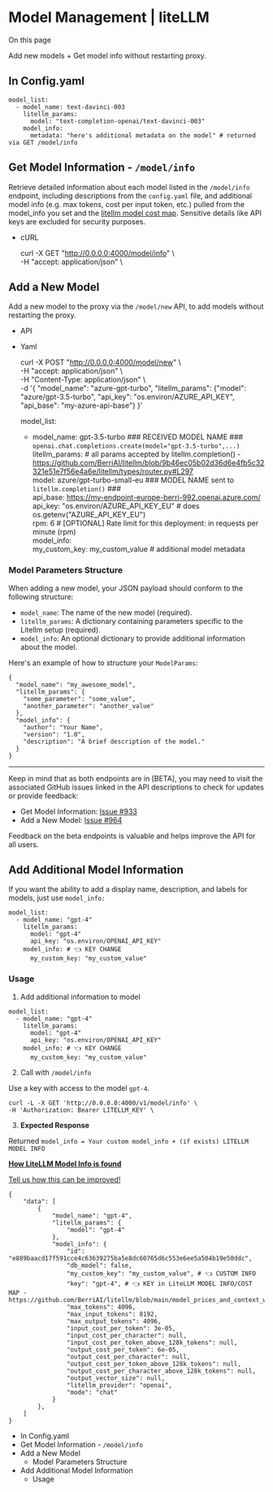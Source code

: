 # Model Management | liteLLM

On this page

Add new models + Get model info without restarting proxy.

## In Config.yaml​
    
    
    model_list:  
      - model_name: text-davinci-003  
        litellm_params:   
          model: "text-completion-openai/text-davinci-003"  
        model_info:   
          metadata: "here's additional metadata on the model" # returned via GET /model/info  
    

## Get Model Information - `/model/info`​

Retrieve detailed information about each model listed in the `/model/info` endpoint, including descriptions from the `config.yaml` file, and additional model info (e.g. max tokens, cost per input token, etc.) pulled from the model_info you set and the [litellm model cost map](https://github.com/BerriAI/litellm/blob/main/model_prices_and_context_window.json). Sensitive details like API keys are excluded for security purposes.

  * cURL

    
    
    curl -X GET "http://0.0.0.0:4000/model/info" \  
         -H "accept: application/json" \  
    

## Add a New Model​

Add a new model to the proxy via the `/model/new` API, to add models without restarting the proxy.

  * API
  * Yaml

    
    
    curl -X POST "http://0.0.0.0:4000/model/new" \  
        -H "accept: application/json" \  
        -H "Content-Type: application/json" \  
        -d '{ "model_name": "azure-gpt-turbo", "litellm_params": {"model": "azure/gpt-3.5-turbo", "api_key": "os.environ/AZURE_API_KEY", "api_base": "my-azure-api-base"} }'  
    
    
    
    model_list:  
      - model_name: gpt-3.5-turbo ### RECEIVED MODEL NAME ### `openai.chat.completions.create(model="gpt-3.5-turbo",...)`  
        litellm_params: # all params accepted by litellm.completion() - https://github.com/BerriAI/litellm/blob/9b46ec05b02d36d6e4fb5c32321e51e7f56e4a6e/litellm/types/router.py#L297  
          model: azure/gpt-turbo-small-eu ### MODEL NAME sent to `litellm.completion()` ###  
          api_base: https://my-endpoint-europe-berri-992.openai.azure.com/  
          api_key: "os.environ/AZURE_API_KEY_EU" # does os.getenv("AZURE_API_KEY_EU")  
          rpm: 6      # [OPTIONAL] Rate limit for this deployment: in requests per minute (rpm)  
        model_info:   
          my_custom_key: my_custom_value # additional model metadata  
    

### Model Parameters Structure​

When adding a new model, your JSON payload should conform to the following structure:

  * `model_name`: The name of the new model (required).
  * `litellm_params`: A dictionary containing parameters specific to the Litellm setup (required).
  * `model_info`: An optional dictionary to provide additional information about the model.

Here's an example of how to structure your `ModelParams`:
    
    
    {  
      "model_name": "my_awesome_model",  
      "litellm_params": {  
        "some_parameter": "some_value",  
        "another_parameter": "another_value"  
      },  
      "model_info": {  
        "author": "Your Name",  
        "version": "1.0",  
        "description": "A brief description of the model."  
      }  
    }  
    

* * *

Keep in mind that as both endpoints are in [BETA], you may need to visit the associated GitHub issues linked in the API descriptions to check for updates or provide feedback:

  * Get Model Information: [Issue #933](https://github.com/BerriAI/litellm/issues/933)
  * Add a New Model: [Issue #964](https://github.com/BerriAI/litellm/issues/964)

Feedback on the beta endpoints is valuable and helps improve the API for all users.

## Add Additional Model Information​

If you want the ability to add a display name, description, and labels for models, just use `model_info:`
    
    
    model_list:  
      - model_name: "gpt-4"  
        litellm_params:  
          model: "gpt-4"  
          api_key: "os.environ/OPENAI_API_KEY"  
        model_info: # 👈 KEY CHANGE  
          my_custom_key: "my_custom_value"  
    

### Usage​

  1. Add additional information to model

    
    
    model_list:  
      - model_name: "gpt-4"  
        litellm_params:  
          model: "gpt-4"  
          api_key: "os.environ/OPENAI_API_KEY"  
        model_info: # 👈 KEY CHANGE  
          my_custom_key: "my_custom_value"  
    

  2. Call with `/model/info`

Use a key with access to the model `gpt-4`.
    
    
    curl -L -X GET 'http://0.0.0.0:4000/v1/model/info' \  
    -H 'Authorization: Bearer LITELLM_KEY' \  
    

  3. **Expected Response**

Returned `model_info = Your custom model_info + (if exists) LITELLM MODEL INFO`

[**How LiteLLM Model Info is found**](https://github.com/BerriAI/litellm/blob/9b46ec05b02d36d6e4fb5c32321e51e7f56e4a6e/litellm/proxy/proxy_server.py#L7460)

[Tell us how this can be improved!](https://github.com/BerriAI/litellm/issues)
    
    
    {  
        "data": [  
            {  
                "model_name": "gpt-4",  
                "litellm_params": {  
                    "model": "gpt-4"  
                },  
                "model_info": {  
                    "id": "e889baacd17f591cce4c63639275ba5e8dc60765d6c553e6ee5a504b19e50ddc",  
                    "db_model": false,  
                    "my_custom_key": "my_custom_value", # 👈 CUSTOM INFO  
                    "key": "gpt-4", # 👈 KEY in LiteLLM MODEL INFO/COST MAP - https://github.com/BerriAI/litellm/blob/main/model_prices_and_context_window.json  
                    "max_tokens": 4096,  
                    "max_input_tokens": 8192,  
                    "max_output_tokens": 4096,  
                    "input_cost_per_token": 3e-05,  
                    "input_cost_per_character": null,  
                    "input_cost_per_token_above_128k_tokens": null,  
                    "output_cost_per_token": 6e-05,  
                    "output_cost_per_character": null,  
                    "output_cost_per_token_above_128k_tokens": null,  
                    "output_cost_per_character_above_128k_tokens": null,  
                    "output_vector_size": null,  
                    "litellm_provider": "openai",  
                    "mode": "chat"  
                }  
            },  
        ]  
    }  
    

  * In Config.yaml
  * Get Model Information - `/model/info`
  * Add a New Model
    * Model Parameters Structure
  * Add Additional Model Information
    * Usage